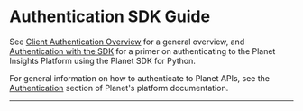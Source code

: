 # Authentication SDK Guide

See [Client Authentication Overview](../../auth/auth-overview) for a general
overview, and [Authentication with the SDK](../../auth/auth-sdk) for a primer
on authenticating to the Planet Insights Platform using the Planet SDK for
Python.

For general information on how to authenticate to Planet APIs, see the
[Authentication](https://docs.planet.com/develop/authentication) section of Planet's
platform documentation.

----

